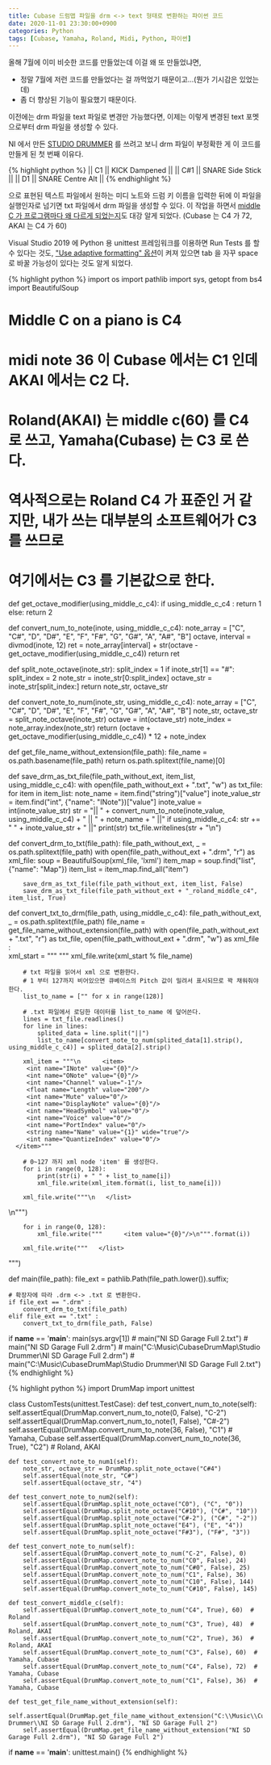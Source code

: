 ```yaml
---
title: Cubase 드럼맵 파일을 drm <-> text 형태로 변환하는 파이썬 코드
date: 2020-11-01 23:30:00+0900
categories: Python
tags: [Cubase, Yamaha, Roland, Midi, Python, 파이썬]
---
```

올해 7월에 이미 비슷한 코드를 만들었는데 이걸 왜 또 만들었냐면,  
* 정말 7월에 저런 코드를 만들었다는 걸 까먹었기 때문이고...(뭔가 기시감은 있었는데)
* 좀 더 향상된 기능이 필요했기 때문이다.

이전에는 drm 파일을 text 파일로 변경만 가능했다면, 이제는 이렇게 변경된 text 포멧으로부터 drm 파일을 생성할 수 있다.

NI 에서 만든 [STUDIO DRUMMER](https://www.native-instruments.com/en/products/komplete/drums/studio-drummer/) 를 쓰려고 보니 drm 파일이 부정확한 게 이 코드를 만들게 된 첫 번째 이유다.

{% highlight python %}
|| C1 || KICK Dampened ||
|| C#1 || SNARE Side Stick ||
|| D1 || SNARE Centre Alt ||
{% endhighlight %}

으로 표현된 텍스트 파일에서 원하는 미디 노트와 드럼 키 이름을 입력한 뒤에 이 파일을 실행인자로 넘기면 txt 파일에서 drm 파일을 생성할 수 있다.
이 작업을 하면서 [middle C 가 프로그램마다 왜 다르게 되었는지](https://music.stackexchange.com/questions/70519/what-is-rolands-pitch-and-yamahas-pitch-and-how-to-convert-notes-to-them)도 대강 알게 되었다.
(Cubase 는 C4 가 72, AKAI 는 C4 가 60)

Visual Studio 2019 에 Python 용 unittest 프레임워크를 이용하면 Run Tests 를 할 수 있다는 것도,
["Use adaptive formatting" 옵션](https://developercommunity.visualstudio.com/content/problem/847853/visual-studio-20194-c-insert-spaces-instead-of-tab.html)이 켜져 있으면 tab 을 자꾸 space 로 바꿀 가능성이 있다는 것도 알게 되었다.

{% highlight python %}
import os
import pathlib
import sys, getopt
from bs4 import BeautifulSoup

# Middle C on a piano is C4
# midi note 36 이 Cubase 에서는 C1 인데 AKAI 에서는 C2 다.
# Roland(AKAI) 는 middle c(60) 를 C4 로 쓰고, Yamaha(Cubase) 는 C3 로 쓴다.
# 역사적으로는 Roland C4 가 표준인 거 같지만, 내가 쓰는 대부분의 소프트웨어가 C3 를 쓰므로
# 여기에서는 C3 를 기본값으로 한다.
def get_octave_modifier(using_middle_c_c4):
	if using_middle_c_c4 :
		return 1
	else:
		return 2

def convert_num_to_note(inote, using_middle_c_c4):
	note_array = ["C", "C#", "D", "D#", "E", "F", "F#", "G", "G#", "A", "A#", "B"]
	octave, interval = divmod(inote, 12)
	ret = note_array[interval] + str(octave - get_octave_modifier(using_middle_c_c4))
	return ret

def split_note_octave(inote_str):
	split_index = 1
	if inote_str[1] == "#":
		split_index = 2
	note_str = inote_str[0:split_index]
	octave_str = inote_str[split_index:]
	return note_str, octave_str

def convert_note_to_num(inote_str, using_middle_c_c4):
	note_array = ["C", "C#", "D", "D#", "E", "F", "F#", "G", "G#", "A", "A#", "B"]
	note_str, octave_str = split_note_octave(inote_str)
	octave = int(octave_str)
	note_index = note_array.index(note_str)
	return (octave + get_octave_modifier(using_middle_c_c4)) * 12 + note_index

def get_file_name_without_extension(file_path):
	file_name = os.path.basename(file_path)
	return os.path.splitext(file_name)[0]

def save_drm_as_txt_file(file_path_without_ext, item_list, using_middle_c_c4):
	with open(file_path_without_ext + ".txt", "w") as txt_file:
		for item in item_list:
			note_name = item.find("string")["value"]
			inote_value_str = item.find("int", {"name": "INote"})["value"]
			inote_value = int(inote_value_str)
			str = "|| " + convert_num_to_note(inote_value, using_middle_c_c4) + " || " + note_name + " ||"
			if using_middle_c_c4:
				str += " " + inote_value_str + " ||"
			print(str)
			txt_file.writelines(str + "\n")

def convert_drm_to_txt(file_path):
	file_path_without_ext, _ = os.path.splitext(file_path)
	with open(file_path_without_ext + ".drm", "r") as xml_file:
		soup = BeautifulSoup(xml_file, 'lxml')
		item_map = soup.find("list", {"name": "Map"})
		item_list = item_map.find_all("item")

		save_drm_as_txt_file(file_path_without_ext, item_list, False)
		save_drm_as_txt_file(file_path_without_ext + "_roland_middle_c4", item_list, True)

def convert_txt_to_drm(file_path, using_middle_c_c4):
	file_path_without_ext, _ = os.path.splitext(file_path)
	file_name = get_file_name_without_extension(file_path)
	with open(file_path_without_ext + ".txt", "r") as txt_file, open(file_path_without_ext + ".drm", "w") as xml_file :		
		xml_start = """<?xml version="1.0" encoding="utf-8"?>
<DrumMap>
   <string name="Name" value="%s" wide="true"/>
   <list name="Quantize" type="list">
      <item>
         <int name="Grid" value="4"/>
         <int name="Type" value="0"/>
         <float name="Swing" value="0"/>
         <int name="Legato" value="50"/>
      </item>
   </list>
   <list name="Map" type="list">"""
		xml_file.write(xml_start % file_name)

        # txt 파일을 읽어서 xml 으로 변환한다.
        # 1 부터 127까지 비어있으면 큐베이스의 Pitch 값이 밀려서 표시되므로 꽉 채워줘야 한다.
		list_to_name = ["" for x in range(128)]

		# .txt 파일에서 로딩한 데이터를 list_to_name 에 덮어쓴다.
		lines = txt_file.readlines()
		for line in lines:
			splited_data = line.split("||")
			list_to_name[convert_note_to_num(splited_data[1].strip(), using_middle_c_c4)] = splited_data[2].strip()

		xml_item = """\n      <item>
         <int name="INote" value="{0}"/>
         <int name="ONote" value="{0}"/>
         <int name="Channel" value="-1"/>
         <float name="Length" value="200"/>
         <int name="Mute" value="0"/>
         <int name="DisplayNote" value="{0}"/>
         <int name="HeadSymbol" value="0"/>
         <int name="Voice" value="0"/>
         <int name="PortIndex" value="0"/>
         <string name="Name" value="{1}" wide="true"/>
         <int name="QuantizeIndex" value="0"/>
      </item>"""

		# 0~127 까지 xml node 'item' 를 생성한다.
		for i in range(0, 128):
			print(str(i) + " " + list_to_name[i])
			xml_file.write(xml_item.format(i, list_to_name[i]))

		xml_file.write("""\n   </list>
   <list name="Order" type="int">\n""")

		for i in range(0, 128):
			xml_file.write("""      <item value="{0}"/>\n""".format(i))

		xml_file.write("""   </list>
   <list name="OutputDevices" type="list">
      <item>
         <string name="DeviceName" value="Default Device"/>
         <string name="PortName" value="Default Port"/>
      </item>
   </list>
</DrumMap>""")

def main(file_path):
	file_ext = pathlib.Path(file_path.lower()).suffix;

	# 확장자에 따라 .drm <-> .txt 로 변환한다.
	if file_ext == ".drm" :
		convert_drm_to_txt(file_path)
	elif file_ext == ".txt" :
		convert_txt_to_drm(file_path, False)

if __name__ == '__main__':
	main(sys.argv[1])
    # main("NI SD Garage Full 2.txt")
    # main("NI SD Garage Full 2.drm")
	# main("C:\\Music\\CubaseDrumMap\\Studio Drummer\\NI SD Garage Full 2.drm")
	# main("C:\\Music\\CubaseDrumMap\\Studio Drummer\\NI SD Garage Full 2.txt")
{% endhighlight %}

{% highlight python %}
import DrumMap
import unittest

class CustomTests(unittest.TestCase): 
	def test_convert_num_to_note(self):
		self.assertEqual(DrumMap.convert_num_to_note(0, False), "C-2")
		self.assertEqual(DrumMap.convert_num_to_note(1, False), "C#-2")
		self.assertEqual(DrumMap.convert_num_to_note(36, False), "C1")  # Yamaha, Cubase
		self.assertEqual(DrumMap.convert_num_to_note(36, True), "C2")  # Roland, AKAI

	def test_convert_note_to_num1(self):
		note_str, octave_str = DrumMap.split_note_octave("C#4")
		self.assertEqual(note_str, "C#")
		self.assertEqual(octave_str, "4")

	def test_convert_note_to_num2(self):
		self.assertEqual(DrumMap.split_note_octave("C0"), ("C", "0"))
		self.assertEqual(DrumMap.split_note_octave("C#10"), ("C#", "10"))
		self.assertEqual(DrumMap.split_note_octave("C#-2"), ("C#", "-2"))
		self.assertEqual(DrumMap.split_note_octave("E4"), ("E", "4"))
		self.assertEqual(DrumMap.split_note_octave("F#3"), ("F#", "3"))

	def test_convert_note_to_num(self):
		self.assertEqual(DrumMap.convert_note_to_num("C-2", False), 0)
		self.assertEqual(DrumMap.convert_note_to_num("C0", False), 24)
		self.assertEqual(DrumMap.convert_note_to_num("C#0", False), 25)
		self.assertEqual(DrumMap.convert_note_to_num("C1", False), 36)
		self.assertEqual(DrumMap.convert_note_to_num("C10", False), 144)
		self.assertEqual(DrumMap.convert_note_to_num("C#10", False), 145)

	def test_convert_middle_c(self):
		self.assertEqual(DrumMap.convert_note_to_num("C4", True), 60)  # Roland
		self.assertEqual(DrumMap.convert_note_to_num("C3", True), 48)  # Roland, AKAI
		self.assertEqual(DrumMap.convert_note_to_num("C2", True), 36)  # Roland, AKAI
		self.assertEqual(DrumMap.convert_note_to_num("C3", False), 60)  # Yamaha, Cubase
		self.assertEqual(DrumMap.convert_note_to_num("C4", False), 72)  # Yamaha, Cubase
		self.assertEqual(DrumMap.convert_note_to_num("C1", False), 36)  # Yamaha, Cubase

	def test_get_file_name_without_extension(self):
		self.assertEqual(DrumMap.get_file_name_without_extension("C:\\Music\\CubaseDrumMap\\Studio Drummer\\NI SD Garage Full 2.drm"), "NI SD Garage Full 2")
		self.assertEqual(DrumMap.get_file_name_without_extension("NI SD Garage Full 2.drm"), "NI SD Garage Full 2")

if __name__ == '__main__':
	unittest.main()
{% endhighlight %}